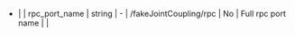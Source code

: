   * |      |  rpc_port_name    | string  | -    |   /fakeJointCoupling/rpc           | No    | Full rpc port name             |  |
